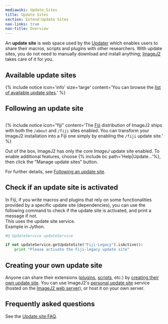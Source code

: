 ```yaml
---
mediawiki: Update_Sites
title: Update Sites
section: Extend:Update Sites
nav-links: true
nav-title: Overview
---
```


An **update site** is web space used by the [Updater](/plugins/updater) which enables users to share their macros, scripts and plugins with other researchers. With update sites, you do not need to manually download and install anything; [ImageJ2](/software/imagej2) takes care of it for you.

## Available update sites

{% include notice icon='info' size='large' content='You can browse the [list of available update sites](/list-of-update-sites).' %}

## Following an update site

<div style="clear: right; float: right">

{% include notice icon="fiji" content='The [Fiji](/software/fiji) distribution of ImageJ2 ships with both the `/about` and `/fiji` sites enabled. You can transform your ImageJ2 installation into a Fiji one simply by enabling the `/fiji` update site.' %}

</div>

Out of the box, ImageJ2 has only the core *ImageJ* update site enabled. To enable additional features, choose {% include bc path='Help|Update...'%}, then click the "Manage update sites" button.

For further details, see [Following an update site](/update-sites/following).

## Check if an update site is activated

In Fiji, if you write macros and plugins that rely on some functionalities provided by a specific update site (dependencies), you can use the following command to check if the update site is activated, and print a message if not.  
This uses the update site service.  
Example in Jython.

```python
#@ UpdateService updateService

if not updateService.getUpdateSite("Fiji-Legacy").isActive():
    print "Please activate the Fiji-legacy update site"
```

## Creating your own update site

Anyone can share their extensions ([plugins](/plugins), [scripts](/scripting), etc.) by [creating their own update site](/update-sites/setup). You can use ImageJ2's [personal update site](/update-sites/setup#add-your-personal-update-site) service (hosted on the [ImageJ2 web server](http://sites.imagej.net/)), or host it on your own server.

## Frequently asked questions

See the [Update site FAQ](/update-sites/faq).
